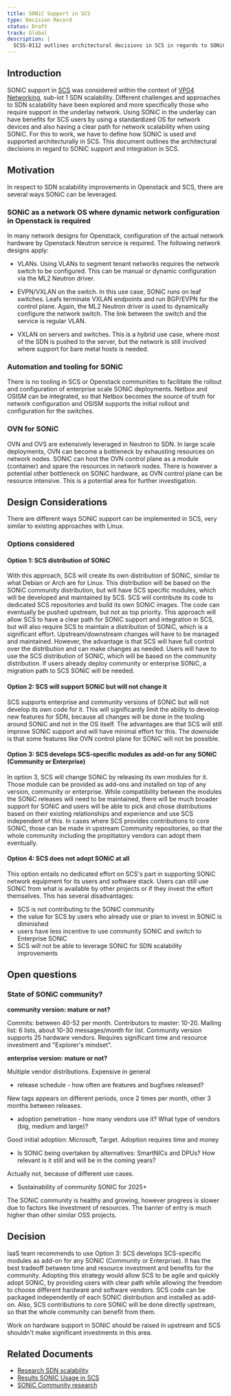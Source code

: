 ```yaml
---
title: SONiC Support in SCS
type: Decision Record
status: Draft
track: Global
description: |
  SCSS-0112 outlines architectural decisions in SCS in regards to SONiC support and integration.
---
```


## Introduction

SONiC support in [SCS](https://scs.community) was considered within the context of [VP04 Networking](https://scs.community/tenders/lot4), sub-lot 1 SDN scalability. Different challenges and approaches to SDN scalability have been explored and more specifically those who require support in the underlay network. Using SONiC in the underlay can have benefits for SCS users by using a standardized OS for network devices and also having a clear path for network scalability when using SONiC. For this to work, we have to define how SONiC is used and supported architecturally in SCS. This document outlines the architectural decisions in regard to SONiC support and integration in SCS.

## Motivation

In respect to SDN scalability improvements in Openstack and SCS, there are several ways SONiC can be leveraged.

### SONiC as a network OS where dynamic network configuration in Openstack is required

In many network designs for Openstack, configuration of the actual network hardware by Openstack Neutron service is required. The following network designs apply:

- VLANs. Using VLANs to segment tenant networks requires the network switch to be configured. This can be manual or dynamic configuration via the ML2 Neutron driver.

- EVPN/VXLAN on the switch. In this use case, SONiC runs on leaf switches. Leafs terminate VXLAN endpoints and run BGP/EVPN for the control plane. Again, the ML2 Neutron driver is used to dynamically configure the network switch. The link between the switch and the service is regular VLAN.

- VXLAN on servers and switches. This is a hybrid use case, where most of the SDN is pushed to the server, but the network is still involved where support for bare metal hosts is needed.

### Automation and tooling for SONiC

There is no tooling in SCS or Openstack communities to facilitate the rollout and configuration of enterprise scale SONiC deployments. Netbox and OSISM can be integrated, so that Netbox becomes the source of truth for network configuration and OSISM supports the initial rollout and configuration for the switches.

### OVN for SONiC

OVN and OVS are extensively leveraged in Neutron to SDN. In large scale deployments, OVN can become a bottleneck by exhausting resources on network nodes. SONiC can host the OVN control plane as a module (container) and spare the resources in network nodes. There is however a potential other bottleneck on SONiC hardware, as OVN control plane can be resource intensive. This is a potential area for further investigation.

## Design Considerations

There are different ways SONiC support can be implemented in SCS, very similar to existing approaches with Linux.

### Options considered

#### Option 1: SCS distribution of SONiC

With this approach, SCS will create its own distribution of SONiC, similar to what Debian or Arch are for Linux. This distribution will be based on the SONiC community distribution, but will have SCS specific modules, which will be developed and maintained by SCS. SCS will contribute its code to dedicated SCS repositories and build its own SONiC images. The code can eventually be pushed upstream, but not as top priority. This approach will allow SCS to have a clear path for SONiC support and integration in SCS, but will also require SCS to maintain a distribution of SONiC, which is a significant effort. Upstream/downstream changes will have to be managed and maintained. However, the advantage is that SCS will have full control over the distribution and can make changes as needed. Users will have to use the SCS distribution of SONiC, which will be based on the community distribution. If users already deploy community or enterprise SONiC, a migration path to SCS SONiC will be needed.

#### Option 2: SCS will support SONiC but will not change it

SCS supports enterprise and community versions of SONiC but will not develop its own code for it. This will significantly limit the ability to develop new features for SDN, because all changes will be done in the tooling around SONiC and not in the OS itself. The advantages are that SCS will still improve SONiC support and will have minimal effort for this. The downside is that some features like OVN control plane for SONiC will not be possible.

#### Option 3: SCS develops SCS-specific modules as add-on for any SONiC (Community or Enterprise)

In option 3, SCS will change SONiC by releasing its own modules for it. Those module can be provided as add-ons and installed on top of any version, community or enterprise. While compatibility between the modules the SONiC releases will need to be maintained, there will be much broader support for SONiC and users will be able to pick and chose distributions based on their existing relationships and experience and use SCS independent of this. In cases where SCS provides contributions to core SONiC, those can be made in upstream Community repositories, so that the whole community including the propitiatory vendors can adopt them eventually.

#### Option 4: SCS does not adopt SONiC at all

This option entails no dedicated effort on SCS's part in supporting SONiC network equipment for its users and software stack. Users can still use SONiC from what is available by other projects or if they invest the effort themselves. This has several disadvantages:

- SCS is not contributing to the SONiC community
- the value for SCS by users who already use or plan to invest in SONiC is diminished
- users have less incentive to use community SONiC and switch to Enterprise SONiC
- SCS will not be able to leverage SONiC for SDN scalability improvements

## Open questions

### State of SONiC community?

**community version: mature or not?**

Commits: between 40-52 per month. Contributors to master: 10-20. Mailing list: 6 lists, about 10-30 messages/month for list. Community version supports 25 hardware vendors. Requires significant time and resource investment and "Explorer's mindset".

**enterprise version: mature or not?**

Multiple vendor distributions. Expensive in general

- release schedule - how often are features and bugfixes released?

New tags appears on different periods, once 2 times per month, other 3 months between releases.

- adoption penetration - how many vendors use it? What type of vendors (big, medium and large)?

Good initial adoption: Microsoft, Target. Adoption requires time and money

- Is SONiC being overtaken by alternatives: SmartNICs and DPUs? How relevant is it still and will be in the coming years?

Actually not, because of different use cases.

- Sustainability of community SONIC for 2025+

The SONiC community is healthy and growing, however progress is slower due to factors like investment of resources. The barrier of entry is much higher than other similar OSS projects.

## Decision

IaaS team recommends to use Option 3: SCS develops SCS-specific modules as add-on for any SONiC (Community or Enterprise). It has the best tradeoff between time and resource investment and benefits for the community. Adopting this strategy would allow SCS to be agile and quickly adopt SONiC, by providing users with clear path while allowing the freedom to choose different hardware and software vendors. SCS code can be packaged independently of each SONiC distribution and installed as add-on. Also, SCS contributions to core SONiC will be done directly upstream, so that the whole community can benefit from them.

Work on hardware support in SONiC should be raised in upstream and SCS shouldn't make significant investments in this area.

## Related Documents

- [Research SDN scalability](https://input.scs.community/VP04-issues-455-research-SDN-scalability)
- [Results SONIC Usage in SCS](https://input.scs.community/SCS-DR-SONIC-usage)
- [SONiC Community research](https://input.scs.community/oW_plPZ6RkuXs3k9mrRDdw#)
